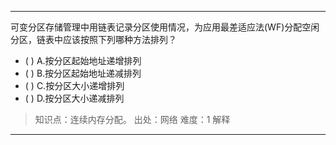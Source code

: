 ---
可变分区存储管理中用链表记录分区使用情况，为应用最差适应法(WF)分配空闲分区，链表中应该按照下列哪种方法排列？
- ( ) A.按分区起始地址递增排列 
- ( ) B.按分区起始地址递减排列 
- ( ) C.按分区大小递增排列 
- ( ) D.按分区大小递减排列

> 知识点：连续内存分配。
> 出处：网络
> 难度：1
> 解释

---